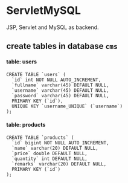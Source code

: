 # ServletMySQL
JSP, Servlet and MySQL as  backend. 

## create tables in database `cms`
####     table: users
```
CREATE TABLE `users` (
  `id` int NOT NULL AUTO_INCREMENT,
  `fullname` varchar(45) DEFAULT NULL,
  `username` varchar(45) DEFAULT NULL,
  `password` varchar(45) DEFAULT NULL,
  PRIMARY KEY (`id`),
  UNIQUE KEY `username_UNIQUE` (`username`)
);
```
####     table: products
```
CREATE TABLE `products` (
  `id` bigint NOT NULL AUTO_INCREMENT,
  `name` varchar(20) DEFAULT NULL,
  `price` double DEFAULT NULL,
  `quantity` int DEFAULT NULL,
  `remarks` varchar(20) DEFAULT NULL,
  PRIMARY KEY (`id`)
);
```
